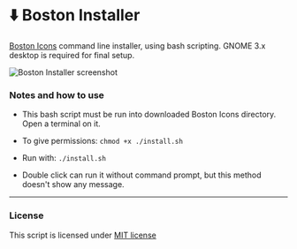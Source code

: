 # ⬇️ Boston Installer
[Boston Icons](https://www.opendesktop.org/p/1012402/) command line installer, using bash scripting. GNOME 3.x desktop is required for final setup.

![Boston Installer screenshot](https://github.com/heychrisd/Boston-Installer/blob/master/screenshot.png)


### Notes and how to use

* This bash script must be run into downloaded Boston Icons directory. Open a terminal on it.

* To give permissions: `chmod +x ./install.sh`

* Run with: `./install.sh`

* Double click can run it without command prompt, but this method doesn't show any message.

***

### License

This script is licensed under [MIT license](https://github.com/heychrisd/Boston-Installer/blob/master/LICENSE)
